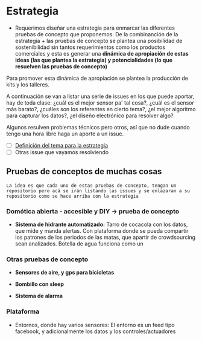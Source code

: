 # Estrategia

- Requerimos diseñar una estrategia para enmarcar las diferentes pruebas de concepto que proponemos. De la combinanción de la estrategia + las pruebas de concepto se plantea una posibilidad de sostenibilidad sin tantos requerimientos como los productos comerciales y esta es generar una **dinámica de apropiación de estas ideas (las que plantea la estrategia) y potencialidades (lo que resuelven las pruebas de concepto)**

Para promover esta dinámica de apropiación se plantea la producción de kits y los talleres.

A continuación se van a listar una serie de issues en los que puede aportar, hay de toda clase: ¿cuál es el mejor sensor pa' tal cosa?, ¿cuál es el sensor más barato?, ¿cuáles son los referentes en cierto tema?, ¿el mejor algoritmo para capturar los datos?, ¿el diseño electrónico para resolver algo?

Algunos resulven problemas técnicos pero otros, así que no dude cuando tengo una hora libre haga un aporte a un issue.

- [ ] [Definición del tema para la estrategia](https://github.com/unloquer/estrategia/issues/1) 
- [ ] Otras issue que vayamos resolviendo

## Pruebas de conceptos de muchas cosas

```La idea es que cada uno de estas pruebas de concepto, tengan un repositorio pero acá se irán listando las issues y se enlazaran a su repositorio como se hace arriba con la estrategia```

### Domótica abierta - accesible y DIY -> prueba de concepto

* **Sistema de hidrante automatizado:** Tarro de cocacola con los datos, que mide y manda alertas. Con plataforma donde se pueda compartir los patrones de los periodos de las matas, que apartir de crowdsourcing sean analizados. Botella de agua funciona como un 

### Otras pruebas de concepto

* **Sensores de aire, y gps para bicicletas**

* **Bombillo con sleep**

* **Sistema de alarma**

### Plataforma 
  - Entornos, donde hay varios sensores: El entorno es un feed tipo facebook, y adicionalmente los datos y los controles/actuadores
